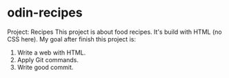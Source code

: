# odin-recipes
Project: Recipes
This project is about food recipes. It's build with HTML (no CSS here).
My goal after finish this project is:
1. Write a web with HTML.
2. Apply Git commands.
3. Write good commit.